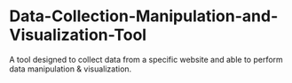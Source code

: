 # Data-Collection-Manipulation-and-Visualization-Tool
A tool designed to collect data from a specific website and able to perform data manipulation &amp; visualization.



